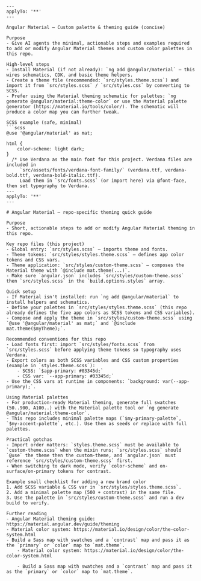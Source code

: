 ```instructions
---
applyTo: '**'
---

Angular Material — Custom palette & theming guide (concise)

Purpose
- Give AI agents the minimal, actionable steps and examples required to add or modify Angular Material themes and custom color palettes in this repo.

High-level steps
- Install Material (if not already): `ng add @angular/material` — this wires schematics, CDK, and basic theme helpers.
- Create a theme file (recommended: `src/styles.theme.scss`) and import it from `src/styles.scss` / `src/styles.css` by converting to SCSS.
- Prefer using the Material theming schematic for palettes: `ng generate @angular/material:theme-color` or use the Material palette generator (https://material.io/tools/color/). The schematic will produce a color map you can further tweak.

SCSS example (safe, minimal)
```scss
@use '@angular/material' as mat;

html {
	color-scheme: light dark;
}
  /* Use Verdana as the main font for this project. Verdana files are included in
     `src/assets/fonts/verdana-font-family/` (verdana.ttf, verdana-bold.ttf, verdana-bold-italic.ttf).
     Load them in `src/fonts.scss` (or import here) via @font-face, then set typography to Verdana.
---
applyTo: '**'
---

# Angular Material — repo-specific theming quick guide

Purpose
- Short, actionable steps to add or modify Angular Material theming in this repo.

Key repo files (this project)
- Global entry: `src/styles.scss` — imports theme and fonts.
- Theme tokens: `src/styles/styles.theme.scss` — defines app color tokens and CSS vars.
- Theme application: `src/styles/custom-theme.scss` — composes the Material theme with `@include mat.theme(...)`.
- Make sure `angular.json` includes `src/styles/custom-theme.scss` then `src/styles.scss` in the `build.options.styles` array.

Quick setup
- If Material isn't installed: run `ng add @angular/material` to install helpers and schematics.
- Define your palettes in `src/styles/styles.theme.scss` (this repo already defines the five app colors as SCSS tokens and CSS variables).
- Compose and apply the theme in `src/styles/custom-theme.scss` using `@use '@angular/material' as mat;` and `@include mat.theme($myTheme);`.

Recommended conventions for this repo
- Load fonts first: import `src/styles/fonts.scss` from `src/styles.scss` before applying theme tokens so typography uses Verdana.
- Export colors as both SCSS variables and CSS custom properties (example in `styles.theme.scss`):
	- SCSS: `$app-primary: #03345d;`
	- CSS var: `--app-primary: #03345d;`
- Use the CSS vars at runtime in components: `background: var(--app-primary);`.

Using Material palettes
- For production-ready Material theming, generate full swatches (50..900, A100..) with the Material palette tool or `ng generate @angular/material:theme-color`.
- This repo includes minimal palette maps (`$my-primary-palette`, `$my-accent-palette`, etc.). Use them as seeds or replace with full palettes.

Practical gotchas
- Import order matters: `styles.theme.scss` must be available to `custom-theme.scss` when the mixin runs; `src/styles.scss` should `@use` the theme then the custom-theme, and `angular.json` must reference `src/styles/custom-theme.scss` first.
- When switching to dark mode, verify `color-scheme` and on-surface/on-primary tokens for contrast.

Example small checklist for adding a new brand color
1. Add SCSS variable & CSS var in `src/styles/styles.theme.scss`.
2. Add a minimal palette map (500 + contrast) in the same file.
3. Use the palette in `src/styles/custom-theme.scss` and run a dev build to verify.

Further reading
- Angular Material theming guide: https://material.angular.dev/guide/theming
- Material color system: https://material.io/design/color/the-color-system.html
- Build a Sass map with swatches and a `contrast` map and pass it as the `primary` or `color` map to `mat.theme`.
	- Material color system: https://material.io/design/color/the-color-system.html

	- Build a Sass map with swatches and a `contrast` map and pass it as the `primary` or `color` map to `mat.theme`.
